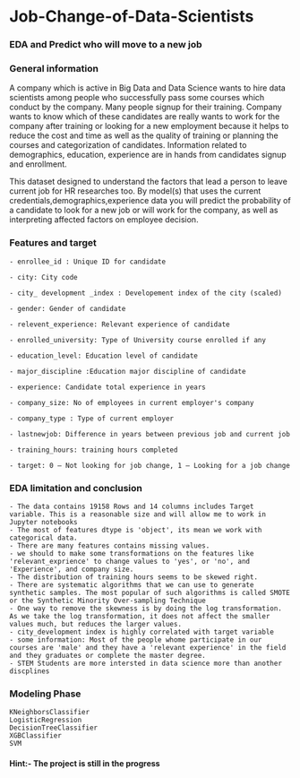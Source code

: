 # Job-Change-of-Data-Scientists
### EDA and Predict who will move to a new job

### General information
A company which is active in Big Data and Data Science wants to hire data scientists among people who successfully pass some courses which conduct by the company. Many people signup for their training. Company wants to know which of these candidates are really wants to work for the company after training or looking for a new employment because it helps to reduce the cost and time as well as the quality of training or planning the courses and categorization of candidates. Information related to demographics, education, experience are in hands from candidates signup and enrollment.

This dataset designed to understand the factors that lead a person to leave current job for HR researches too. By model(s) that uses the current credentials,demographics,experience data you will predict the probability of a candidate to look for a new job or will work for the company, as well as interpreting affected factors on employee decision.

### Features and target

    - enrollee_id : Unique ID for candidate

    - city: City code

    - city_ development _index : Developement index of the city (scaled)

    - gender: Gender of candidate

    - relevent_experience: Relevant experience of candidate

    - enrolled_university: Type of University course enrolled if any

    - education_level: Education level of candidate

    - major_discipline :Education major discipline of candidate

    - experience: Candidate total experience in years

    - company_size: No of employees in current employer's company

    - company_type : Type of current employer

    - lastnewjob: Difference in years between previous job and current job

    - training_hours: training hours completed

    - target: 0 – Not looking for job change, 1 – Looking for a job change
    
### EDA limitation and conclusion 
    - The data contains 19158 Rows and 14 columns includes Target variable. This is a reasonable size and will allow me to work in Jupyter notebooks
    - The most of features dtype is 'object', its mean we work with categorical data.
    - There are many features contains missing values.
    - we should to make some transformations on the features like 'relevant_exprience' to change values to 'yes', or 'no', and 'Experience', and company size.
    - The distribution of training hours seems to be skewed right.
    - There are systematic algorithms that we can use to generate synthetic samples. The most popular of such algorithms is called SMOTE or the Synthetic Minority Over-sampling Technique
    - One way to remove the skewness is by doing the log transformation. As we take the log transformation, it does not affect the smaller values much, but reduces the larger values.
    - city_development index is highly correlated with target variable
    - some information: Most of the people whome participate in our courses are 'male' and they have a 'relevant experience' in the field and they graduates or complete the master degree.
    - STEM Students are more intersted in data science more than another discplines
### Modeling Phase
    KNeighborsClassifier
    LogisticRegression
    DecisionTreeClassifier
    XGBClassifier
    SVM

#### Hint:- The project is still in the progress 

